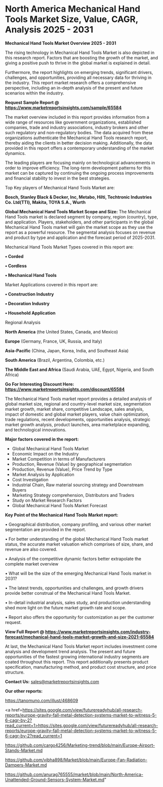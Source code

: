 # North America Mechanical Hand Tools Market Size, Value, CAGR, Analysis 2025 - 2031

<Strong> Mechanical Hand Tools Market Overview 2025 - 2031</strong>

The rising technology in Mechanical Hand Tools Market is also depicted in this research report. Factors that are boosting the growth of the market, and giving a positive push to thrive in the global market is explained in detail.

Furthermore, the report highlights on emerging trends, significant drivers, challenges, and opportunities, providing all necessary data for thriving in the industry. This report market research offers a comprehensive perspective, including an in-depth analysis of the present and future scenarios within the industry.

<strong>Request Sample Report @ <a href=https://www.marketreportsinsights.com/sample/65584>https://www.marketreportsinsights.com/sample/65584</a></strong>

The market overview included in this report provides information from a wide range of resources like government organizations, established companies, trade and industry associations, industry brokers and other such regulatory and non-regulatory bodies. The data acquired from these organizations authenticate the Mechanical Hand Tools research report, thereby aiding the clients in better decision making. Additionally, the data provided in this report offers a contemporary understanding of the market dynamics.

The leading players are focusing mainly on technological advancements in order to improve efficiency. The long-term development patterns for this market can be captured by continuing the ongoing process improvements and financial stability to invest in the best strategies.

Top Key players of Mechanical Hand Tools Market are:

<strong>Bosch, Stanley Black & Decker, Inc, Metabo, Hilti, Techtronic Industries Co. Ltd(TTI), Makita, TOYA S.A., Wurth</strong>

<strong><b>Global Mechanical Hand Tools Market Scope and Size:</b></strong>
The Mechanical Hand Tools market is declared segment by company, region (country), type, and application. Players, stakeholders, and other participants in the global Mechanical Hand Tools market will gain the market scope as they use the report as a powerful resource. The segmental analysis focuses on revenue and product by type and application and the forecast period of 2025-2031.

Mechanical Hand Tools Market Types covered in this report are:

<strong>• Corded

• Cordless

• Mechanical Hand Tools</strong>

Market Applications covered in this report are:

<strong>• Construction Industry

• Decoration Industry

• Household Application</strong> 

Regional Analysis

<strong>North America</strong> (the United States, Canada, and Mexico)

<strong>Europe</strong> (Germany, France, UK, Russia, and Italy)

<strong>Asia-Pacific</strong> (China, Japan, Korea, India, and Southeast Asia)

<strong>South America</strong> (Brazil, Argentina, Colombia, etc.)

<strong>The Middle East and Africa</strong> (Saudi Arabia, UAE, Egypt, Nigeria, and South Africa)

<strong>Go For Interesting Discount Here: <a href=https://www.marketreportsinsights.com/discount/65584>https://www.marketreportsinsights.com/discount/65584</a></strong>

The Mechanical Hand Tools market report provides a detailed analysis of global market size, regional and country-level market size, segmentation market growth, market share, competitive Landscape, sales analysis, impact of domestic and global market players, value chain optimization, trade regulations, recent developments, opportunities analysis, strategic market growth analysis, product launches, area marketplace expanding, and technological innovations.

<strong><b>Major factors covered in the report:</b></strong>
<ul>
  <li>Global Mechanical Hand Tools Market </li>
  <li>Economic Impact on the Industry</li>
  <li>Market Competition in terms of Manufacturers</li>
  <li>Production, Revenue (Value) by geographical segmentation</li>
  <li>Production, Revenue (Value), Price Trend by Type</li>
  <li>Market Analysis by Application</li>
  <li>Cost Investigation</li>
  <li>Industrial Chain, Raw material sourcing strategy and Downstream Buyers</li>
  <li>Marketing Strategy comprehension, Distributors and Traders</li>
  <li>Study on Market Research Factors</li>
  <li>Global Mechanical Hand Tools Market Forecast</li>
</ul>

<strong><b>Key Point of the Mechanical Hand Tools Market report:</b></strong>

• Geographical distribution, company profiling, and various other market segmentation are provided in the report.

• For better understanding of the global Mechanical Hand Tools market status, the accurate market valuation which comprises of size, share, and revenue are also covered.

• Analysis of the competitive dynamic factors better extrapolate the complete market overview

• What will be the size of the emerging Mechanical Hand Tools market in 2031?

• The latest trends, opportunities and challenges, and growth drivers provide better construal of the Mechanical Hand Tools Market.

• In-detail industrial analysis, sales study, and production understanding shed more light on the future market growth rate and scope.

• Report also offers the opportunity for customization as per the customer request.

<strong><b>View Full Report @ <a href=https://www.marketreportsinsights.com/industry-forecast/mechanical-hand-tools-market-growth-and-size-2021-65584>https://www.marketreportsinsights.com/industry-forecast/mechanical-hand-tools-market-growth-and-size-2021-65584</a></b></strong>


At last, the Mechanical Hand Tools Market report includes investment come analysis and development trend analysis. The present and future opportunities of the fastest growing international industry segments are coated throughout this report. This report additionally presents product specification, manufacturing method, and product cost structure, and price structure.

<strong>Contact Us:</strong>
sales@marketreportsinsights.com

<strong>Our other reports:</strong>

<a href=https://tanomuno.com/illust/468609>https://tanomuno.com/illust/468609</a>

<a href=https://sites.google.com/view/futurereadyhub/all-research-reports/europe-gravity-fall-metal-detection-systems-market-to-witness-5-6-cagr-by-2?read_current=1>https://sites.google.com/view/futurereadyhub/all-research-reports/europe-gravity-fall-metal-detection-systems-market-to-witness-5-6-cagr-by-2?read_current=1</a>

<a href=https://github.com/cargo4256/Marketing-trend/blob/main/Europe-Airport-Stands-Market.md>https://github.com/cargo4256/Marketing-trend/blob/main/Europe-Airport-Stands-Market.md</a>

<a href=https://github.com/vibha898/Market/blob/main/Europe-Fan-Radiation-Dampers-Market.md>https://github.com/vibha898/Market/blob/main/Europe-Fan-Radiation-Dampers-Market.md</a>

<a href=https://github.com/anurag765555/market/blob/main/North-America-Unattended-Ground-Sensors-System-Market.md>https://github.com/anurag765555/market/blob/main/North-America-Unattended-Ground-Sensors-System-Market.md</a>"
